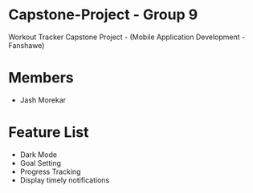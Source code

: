# Capstone-Project - Group 9
Workout Tracker Capstone Project - (Mobile Application Development - Fanshawe)

# Members
- Jash Morekar

# Feature List
* Dark Mode
* Goal Setting
* Progress Tracking
* Display timely notifications